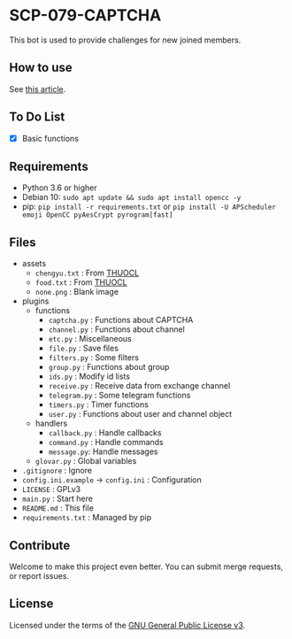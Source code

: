 # SCP-079-CAPTCHA

This bot is used to provide challenges for new joined members.

## How to use

See [this article](https://scp-079.org/captcha/).

## To Do List

- [x] Basic functions

## Requirements

- Python 3.6 or higher
- Debian 10: `sudo apt update && sudo apt install opencc -y`
- pip: `pip install -r requirements.txt` or `pip install -U APScheduler emoji OpenCC pyAesCrypt pyrogram[fast]`

## Files

- assets
    - `chengyu.txt` : From [THUOCL](http://thuocl.thunlp.org)
    - `food.txt` : From [THUOCL](http://thuocl.thunlp.org)
    - `none.png` : Blank image
- plugins
    - functions
        - `captcha.py` : Functions about CAPTCHA
        - `channel.py` : Functions about channel
        - `etc.py` : Miscellaneous
        - `file.py` : Save files
        - `filters.py` : Some filters
        - `group.py` : Functions about group
        - `ids.py` : Modify id lists
        - `receive.py` : Receive data from exchange channel
        - `telegram.py` : Some telegram functions
        - `timers.py` : Timer functions
        - `user.py` : Functions about user and channel object
    - handlers
        - `callback.py` : Handle callbacks
        - `command.py` : Handle commands
        - `message.py`: Handle messages
    - `glovar.py` : Global variables
- `.gitignore` : Ignore
- `config.ini.example` -> `config.ini` : Configuration
- `LICENSE` : GPLv3
- `main.py` : Start here
- `README.md` : This file
- `requirements.txt` : Managed by pip

## Contribute

Welcome to make this project even better. You can submit merge requests, or report issues.

## License

Licensed under the terms of the [GNU General Public License v3](LICENSE).
